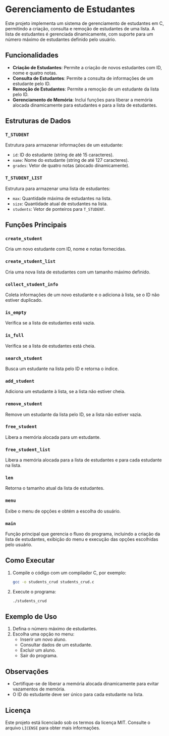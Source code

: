 # Gerenciamento de Estudantes

Este projeto implementa um sistema de gerenciamento de estudantes em C, permitindo a criação, consulta e remoção de estudantes de uma lista. A lista de estudantes é gerenciada dinamicamente, com suporte para um número máximo de estudantes definido pelo usuário.

## Funcionalidades

- **Criação de Estudantes**: Permite a criação de novos estudantes com ID, nome e quatro notas.
- **Consulta de Estudantes**: Permite a consulta de informações de um estudante pelo ID.
- **Remoção de Estudantes**: Permite a remoção de um estudante da lista pelo ID.
- **Gerenciamento de Memória**: Inclui funções para liberar a memória alocada dinamicamente para estudantes e para a lista de estudantes.

## Estruturas de Dados

### `T_STUDENT`

Estrutura para armazenar informações de um estudante:
- `id`: ID do estudante (string de até 15 caracteres).
- `name`: Nome do estudante (string de até 127 caracteres).
- `grades`: Vetor de quatro notas (alocado dinamicamente).

### `T_STUDENT_LIST`

Estrutura para armazenar uma lista de estudantes:
- `max`: Quantidade máxima de estudantes na lista.
- `size`: Quantidade atual de estudantes na lista.
- `students`: Vetor de ponteiros para `T_STUDENT`.

## Funções Principais

### `create_student`

Cria um novo estudante com ID, nome e notas fornecidas.

### `create_student_list`

Cria uma nova lista de estudantes com um tamanho máximo definido.

### `collect_student_info`

Coleta informações de um novo estudante e o adiciona à lista, se o ID não estiver duplicado.

### `is_empty`

Verifica se a lista de estudantes está vazia.

### `is_full`

Verifica se a lista de estudantes está cheia.

### `search_student`

Busca um estudante na lista pelo ID e retorna o índice.

### `add_student`

Adiciona um estudante à lista, se a lista não estiver cheia.

### `remove_student`

Remove um estudante da lista pelo ID, se a lista não estiver vazia.

### `free_student`

Libera a memória alocada para um estudante.

### `free_student_list`

Libera a memória alocada para a lista de estudantes e para cada estudante na lista.

### `len`

Retorna o tamanho atual da lista de estudantes.

### `menu`

Exibe o menu de opções e obtém a escolha do usuário.

### `main`

Função principal que gerencia o fluxo do programa, incluindo a criação da lista de estudantes, exibição do menu e execução das opções escolhidas pelo usuário.

## Como Executar

1. Compile o código com um compilador C, por exemplo:
    ```sh
    gcc -o students_crud students_crud.c
    ```
2. Execute o programa:
    ```sh
    ./students_crud
    ```

## Exemplo de Uso

1. Defina o número máximo de estudantes.
2. Escolha uma opção no menu:
    - Inserir um novo aluno.
    - Consultar dados de um estudante.
    - Excluir um aluno.
    - Sair do programa.

## Observações

- Certifique-se de liberar a memória alocada dinamicamente para evitar vazamentos de memória.
- O ID do estudante deve ser único para cada estudante na lista.

## Licença

Este projeto está licenciado sob os termos da licença MIT. Consulte o arquivo `LICENSE` para obter mais informações.